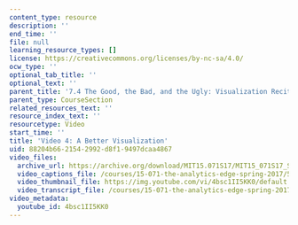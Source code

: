 ```yaml
---
content_type: resource
description: ''
end_time: ''
file: null
learning_resource_types: []
license: https://creativecommons.org/licenses/by-nc-sa/4.0/
ocw_type: ''
optional_tab_title: ''
optional_text: ''
parent_title: '7.4 The Good, the Bad, and the Ugly: Visualization Recitation  (Recitation)'
parent_type: CourseSection
related_resources_text: ''
resource_index_text: ''
resourcetype: Video
start_time: ''
title: 'Video 4: A Better Visualization'
uid: 88204b66-2154-2992-d8f1-9497dcaa4867
video_files:
  archive_url: https://archive.org/download/MIT15.071S17/MIT15_071S17_Session_7.4.05_300k.mp4
  video_captions_file: /courses/15-071-the-analytics-edge-spring-2017/576becfe6f505225a1fa8e2e814351f2_4bsc1II5KK0.vtt
  video_thumbnail_file: https://img.youtube.com/vi/4bsc1II5KK0/default.jpg
  video_transcript_file: /courses/15-071-the-analytics-edge-spring-2017/2c3c0aecb11beb9301b6b9c0e0fa802f_4bsc1II5KK0.pdf
video_metadata:
  youtube_id: 4bsc1II5KK0
---
```

